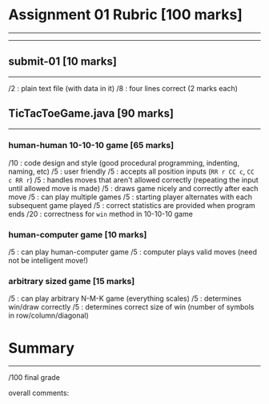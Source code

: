 # Assignment 01 Rubric [100 marks]
---
---

## submit-01 [10 marks]
---

/2 : plain text file (with data in it)
/8 : four lines correct (2 marks each)


## TicTacToeGame.java [90 marks]
---

### human-human 10-10-10 game [65 marks]

/10 : code design and style (good procedural programming, indenting, naming, etc)
/5 : user friendly 
/5 : accepts all position inputs (`RR r CC c`, `CC c RR r`)
/5 : handles moves that aren't allowed correctly (repeating the input until allowed move is made)
/5 : draws game nicely and correctly after each move
/5 : can play multiple games
/5 : starting player alternates with each subsequent game played
/5 : correct statistics are provided when program ends
/20 : correctness for `win` method in 10-10-10 game



### human-computer game [10 marks]


/5 : can play human-computer game 
/5 : computer plays valid moves (need not be intelligent move!)


### arbitrary sized game [15 marks]

/5 : can play arbitrary N-M-K game (everything scales)
/5 : determines win/draw correctly
/5 : determines correct size of win (number of symbols in row/column/diagonal)  




# Summary
---

/100 final grade

overall comments: 
